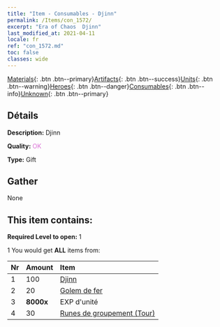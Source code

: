```yaml
---
title: "Item - Consumables - Djinn"
permalink: /Items/con_1572/
excerpt: "Era of Chaos  Djinn"
last_modified_at: 2021-04-11
locale: fr
ref: "con_1572.md"
toc: false
classes: wide
---
```

 [Materials](/fr/Items/){: .btn .btn--primary}[Artifacts](/fr/Items/Artifacts/){: .btn .btn--success}[Units](/fr/Items/Units/){: .btn .btn--warning}[Heroes](/fr/Items/Heroes/){: .btn .btn--danger}[Consumables](/fr/Items/Consumables/){: .btn .btn--info}[Unknown](/fr/Items/Unknown/){: .btn .btn--primary}

## Détails
 **Description:** Djinn

 **Quality:** <span style="color: #DA70D6">OK</span>

 **Type:** Gift

## Gather

  None

## This item contains:

 **Required Level to open:** 1

 1 You would get **ALL** items  from:

  | Nr | Amount |     Item    |
  |:---|:-------|:------------|
  | 1 | 100 | [Djinn](/fr/Items/unt_239/) | 
  | 2 | 20 | [Golem de fer](/fr/Items/unt_237/) | 
  | 3 |  **8000x** | EXP d'unité |  | 
  | 4 | 30 | [Runes de groupement (Tour)](/fr/Items/con_785/) | 
